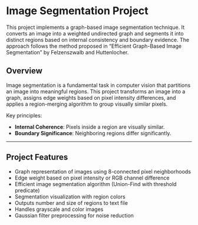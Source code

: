 # Image Segmentation Project
This project implements a graph-based image segmentation technique. It converts an image into a weighted undirected graph and segments it into distinct regions based on internal consistency and boundary evidence. The approach follows the method proposed in “Efficient Graph-Based Image Segmentation” by Felzenszwalb and Huttenlocher.

## Overview

Image segmentation is a fundamental task in computer vision that partitions an image into meaningful regions. This project transforms an image into a graph, assigns edge weights based on pixel intensity differences, and applies a region-merging algorithm to group visually similar pixels.

Key principles:
- **Internal Coherence**: Pixels inside a region are visually similar.
- **Boundary Significance**: Neighboring regions differ significantly.

---

## Project Features

- Graph representation of images using 8-connected pixel neighborhoods  
- Edge weight based on pixel intensity or RGB channel difference  
- Efficient image segmentation algorithm (Union-Find with threshold predicate)  
- Segmentation visualization with region colors  
- Outputs number and size of regions to text file  
- Handles grayscale and color images  
- Gaussian filter preprocessing for noise reduction
